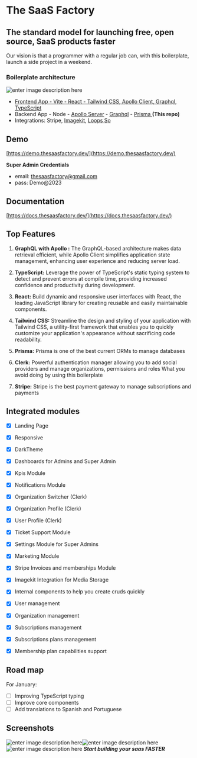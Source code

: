 
# The SaaS Factory

## The standard model for launching free, open source, SaaS products faster
  
Our vision is that a programmer with a regular job can, with this boilerplate, launch a side project in a weekend.

### Boilerplate architecture
![enter image description here](https://ik.imagekit.io/cluzstudio/01-cluzstudio/boilerplate_zpfPgAExv.png?updatedAt=1703706286400)


- [Frontend App - Vite - React - Tailwind CSS, Apollo Client, Graphql, TypeScript](https://github.com/The-SaaS-Factory/frontend-saas-boilerplate-react-apollo-graphql-TS) 
- Backend App - Node - [Apollo Server](https://www.apollographql.com/docs/apollo-server/) - [Graphql](https://graphql.org/) - [Prisma  ](https://www.prisma.io/)  **(This repo)** 
- Integrations: Stripe, [Imagekit](https://imagekit.io/), [Loops So](https://loops.so/)

## Demo
[https://demo.thesaasfactory.dev/](https://demo.thesaasfactory.dev/) 

**Super Admin Credentials**
- email: thesaasfactory@gmail.com
- pass: Demo@2023

## Documentation 
[https://docs.thesaasfactory.dev/](https://docs.thesaasfactory.dev/)

## Top Features

1.  **GraphQL with Apollo :**  The GraphQL-based architecture makes data retrieval efficient, while Apollo Client simplifies application state management, enhancing user experience and reducing server load.
    
2.  **TypeScript:**  Leverage the power of TypeScript's static typing system to detect and prevent errors at compile time, providing increased confidence and productivity during development.
    
3.  **React:**  Build dynamic and responsive user interfaces with React, the leading JavaScript library for creating reusable and easily maintainable components.
    
4.  **Tailwind CSS:**  Streamline the design and styling of your application with Tailwind CSS, a utility-first framework that enables you to quickly customize your application's appearance without sacrificing code readability.
    
5.  **Prisma:**  Prisma is one of the best current ORMs to manage databases
    
6.  **Clerk:**  Powerful authentication manager allowing you to add social providers and manage organizations, permissions and roles What you avoid doing by using this boilerplate
    
7.  **Stripe:**  Stripe is the best payment gateway to manage subscriptions and payments

## Integrated modules

 - [x] Landing Page 
 - [x] Responsive 
 - [x] DarkTheme
 - [x] Dashboards for Admins and Super Admin
 - [x] Kpis Module
 - [x] Notifications Module
 - [x] Organization Switcher (Clerk)
 - [x] Organization Profile (Clerk)
 - [x] User Profile (Clerk)
 - [x] Ticket Support Module
 - [x] Settings Module for Super Admins
 - [x] Marketing Module
 - [x] Stripe Invoices and memberships Module
 - [x] Imagekit Integration for Media Storage
 - [x] Internal components to help you create cruds quickly
 - [x] User management
 - [x] Organization management
 - [x] Subscriptions management
 - [x]  Subscriptions plans management
 - [x] Membership plan capabilities support


## Road map
For January:
 - [ ] Improving TypeScript typing
 - [ ] Improve core components
 - [ ] Add translations to Spanish and Portuguese

 ## Screenshots
 ![enter image description here](https://ik.imagekit.io/cluzstudio/01-cluzstudio/screely-1703716752301_xVVckTVwk.png?updatedAt=1703716824119)![enter image description here](https://ik.imagekit.io/cluzstudio/01-cluzstudio/screely-1703720465815_uSi8i2AMI.png?updatedAt=1703720616191)
![enter image description here](https://ik.imagekit.io/cluzstudio/01-cluzstudio/screely-1703721109176_NE5QpcmxF.png?updatedAt=1703721147856)
***Start building your saas FASTER***